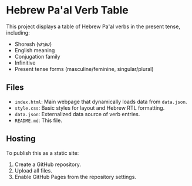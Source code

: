 # Hebrew Pa'al Verb Table

This project displays a table of Hebrew Pa'al verbs in the present tense, including:
- Shoresh (שׁוֹרֶשׁ)
- English meaning
- Conjugation family
- Infinitive
- Present tense forms (masculine/feminine, singular/plural)

## Files

- `index.html`: Main webpage that dynamically loads data from `data.json`.
- `style.css`: Basic styles for layout and Hebrew RTL formatting.
- `data.json`: Externalized data source of verb entries.
- `README.md`: This file.

## Hosting

To publish this as a static site:
1. Create a GitHub repository.
2. Upload all files.
3. Enable GitHub Pages from the repository settings.
